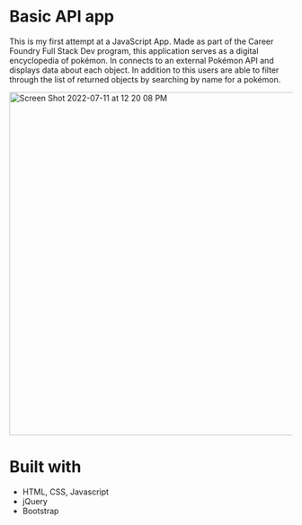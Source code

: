 # Basic API app

This is my first attempt at a JavaScript App. Made as part of the Career Foundry Full Stack Dev program, this application serves as a digital encyclopedia of pokémon. In connects to an external Pokémon API and displays data about each object. In addition to this users are able to filter through the list of returned objects by searching by name for a pokémon.

<img width="612" alt="Screen Shot 2022-07-11 at 12 20 08 PM" src="https://user-images.githubusercontent.com/88624211/178243511-3814bdbb-283e-488d-89cb-130cf1fc6781.png">

# Built with

<ul>
<li>HTML, CSS, Javascript</li>
<li>jQuery</li>
<li>Bootstrap</li>
</ul>
